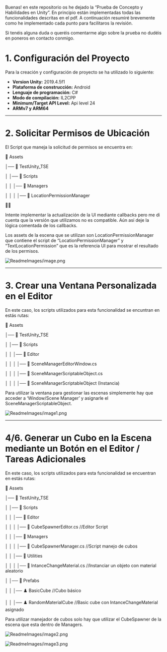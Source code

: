 Buenas! en este repositorio os he dejado la “Prueba de Concepto y Habilidades en
Unity”. En principio están implementadas todas las funcionalidades descritas en el pdf. A continuación resumiré brevemente como he implementado cada punto para facilitaros la revisión.

Si tenéis alguna duda o queréis comentarme algo sobre la prueba no dudéis en poneros en contacto conmigo. 

# 1. Configuración del Proyecto

Para la creación y configuración de proyecto se ha utilizado lo siguiente:

- **Version Unity:** 2019.4.5f1
- **Plataforma de construcción:** Android
- **Lenguaje de programación:** C#
- **Modo de compilación:** IL2CPP
- **Minimum/Target API Level:** Api level 24
- **ARMv7 y ARM64**

---

# 2. Solicitar Permisos de Ubicación

El Script que maneja la solicitud de permisos se encuentra en:

📂 Assets

│── 📂 TestUnity_TSE

│   │── 📂 Scripts

│   │   │── 📂 Managers

│   │   │   │── 📄 LocationPermissionManager

<aside>
☝🏼

Intente implementar la actualización de la UI mediante callbacks pero me di cuenta que la versión que utilizamos no es compatible. Aún así deje la lógica comentada de los callbacks. 

</aside>

Los assets de la escena que se utilizan son LocationPermissionManager que contiene el script de “LocationPermissionManager” y “TextLocationPermission” que es la referencia UI para mostrar el resultado de los permisos.

![ReadmeImages/image.png](image.png)

---

# 3. Crear una Ventana Personalizada en el Editor

En este caso, los scripts utilizados para esta funcionalidad se encuntran en estás rutas:

📂 Assets

│── 📂 TestUnity_TSE

│   │── 📂 Scripts

│   │   │── 📂 Editor

│   │   │   │── 📄 SceneManagerEditorWindow.cs

│   │   │   │── 📄 SceneManagerScriptableObject.cs

│   │   │   │── 📄 SceneManagerScriptableObject (Instancia)

Para utilizar la ventana para gestionar las escenas simplemente hay que acceder a ‘Window/Scene Manager’ y asignarle el SceneManagerScriptableObject.

![ReadmeImages/image1.png](image1.png)

---

# 4/6. Generar un Cubo en la Escena mediante un Botón en el Editor / Tareas Adicionales

En este caso, los scripts utilizados para esta funcionalidad se encuentran en estás rutas:

📂 Assets

│── 📂 TestUnity_TSE

│   │── 📂 Scripts

│   │   │── 📂 Editor

│   │   │   │── 📄 CubeSpawnerEditor.cs         //Editor Script 

│   │   │── 📂 Managers

│   │   │   │── 📄 CubeSpawnerManager.cs    //Script manejo de cubos

│   │   │── 📂 Utilities

│   │   │   │── 📄 IntanceChangeMaterial.cs     //Instanciar un objeto con material aleatorio

│   │── 📂 Prefabs

│   │   │── ♟️ BasicCube    //Cubo básico

│   │   │── ♟️ RandomMaterialCube    //Basic cube con IntanceChangeMaterial asignado

Para utilizar manejador de cubos solo hay que utilizar el CubeSpawner de la escena que esta dentro de Managers.
 

![ReadmeImages/image2.png](image2.png)

![ReadmeImages/image3.png](image3.png)